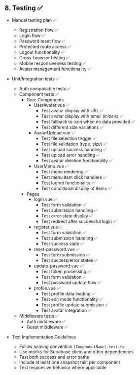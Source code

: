 ## 8. Testing ✅

- Manual testing plan ✅
  - Registration flow ✅
  - Login flow ✅
  - Password reset flow ✅
  - Protected route access ✅
  - Logout functionality ✅
  - Cross-browser testing ✅
  - Mobile responsiveness testing ✅
  - Avatar management functionality ✅

- Unit/Integration tests ✅
  - Auth composable tests ✅
  - Component tests ✅
    - Core Components
      - UserAvatar.vue ✅
        - Test avatar display with URL ✅
        - Test avatar display with email (initials) ✅
        - Test fallback to icon when no data provided ✅
        - Test different size variations ✅
      - AvatarUpload.vue ✅
        - Test file selection trigger ✅
        - Test file validation (type, size) ✅
        - Test upload success handling ✅
        - Test upload error handling ✅
        - Test avatar deletion functionality ✅
      - UserMenu.vue ✅
        - Test menu rendering ✅
        - Test menu item click handlers ✅
        - Test logout functionality ✅
        - Test conditional display of items ✅
    - Pages
      - login.vue ✅
        - Test form validation ✅
        - Test submission handling ✅
        - Test error state display ✅
        - Test redirect after successful login ✅
      - register.vue ✅
        - Test form validation ✅
        - Test submission handling ✅
        - Test success state ✅
      - reset-password.vue ✅
        - Test form submission ✅
        - Test success/error states ✅
      - update-password.vue ✅
        - Test token processing ✅
        - Test form validation ✅
        - Test password update flow ✅
      - profile.vue ✅
        - Test profile data loading ✅
        - Test edit mode functionality ✅
        - Test profile update submission ✅
        - Test avatar integration ✅
  - Middleware tests ✅
    - Auth middleware ✅
    - Guest middleware ✅

- Test Implementation Guidelines
  - Follow naming convention `[ComponentName].test.ts`
  - Use mocks for Supabase client and other dependencies
  - Test both success and error paths
  - Include at least one snapshot test per component
  - Test responsive behavior where applicable